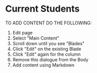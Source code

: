 # Current Students

TO ADD CONTENT DO THE FOLLOWING:

1. Edit page
1. Select "Main Content"
1. Scroll down until you see "Blades"
1. Click "Edit" on the existing Blade
1. Click "Edit" again for the column
1. Remove this dialogue from the Body
1. Add content using Markdown
